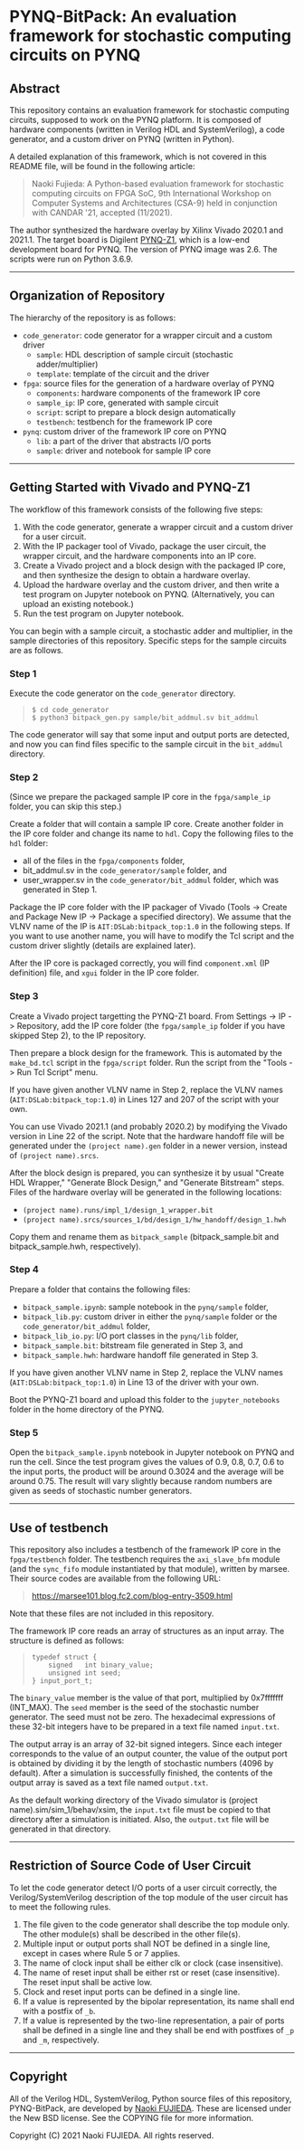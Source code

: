 PYNQ-BitPack: An evaluation framework for stochastic computing circuits on PYNQ
===============================================================================

Abstract
--------

This repository contains an evaluation framework for stochastic computing
circuits, supposed to work on the PYNQ platform. It is composed of hardware
components (written in Verilog HDL and SystemVerilog), a code generator, and
a custom driver on PYNQ (written in Python).

A detailed explanation of this framework, which is not covered in this README
file, will be found in the following article:

> Naoki Fujieda: A Python-based evaluation framework for stochastic computing
> circuits on FPGA SoC, 9th International Workshop on Computer Systems and
> Architectures (CSA-9) held in conjunction with CANDAR '21, accepted
> (11/2021).

The author synthesized the hardware overlay by Xilinx Vivado 2020.1 and 2021.1.
The target board is Digilent <a href="https://digilent.com/reference/programmable-logic/pynq-z1/start">PYNQ-Z1</a>, which is a low-end development board for
PYNQ. The version of PYNQ image was 2.6. The scripts were run on Python 3.6.9.

-----------------------------------------------------------------------

Organization of Repository
--------------------------

The hierarchy of the repository is as follows:

- `code_generator`: code generator for a wrapper circuit and a custom driver
  - `sample`: HDL description of sample circuit (stochastic adder/multiplier)
  - `template`: template of the circuit and the driver
- `fpga`: source files for the generation of a hardware overlay of PYNQ
  - `components`: hardware components of the framework IP core
  - `sample_ip`: IP core, generated with sample circuit
  - `script`: script to prepare a block design automatically
  - `testbench`: testbench for the framework IP core
- `pynq`: custom driver of the framework IP core on PYNQ
  - `lib`: a part of the driver that abstracts I/O ports
  - `sample`: driver and notebook for sample IP core

-----------------------------------------------------------------------

Getting Started with Vivado and PYNQ-Z1
---------------------------------------

The workflow of this framework consists of the following five steps:

1. With the code generator, generate a wrapper circuit and a custom driver
   for a user circuit.
2. With the IP packager tool of Vivado, package the user circuit, the wrapper
   circuit, and the hardware components into an IP core.
3. Create a Vivado project and a block design with the packaged IP core, and
   then synthesize the design to obtain a hardware overlay.
4. Upload the hardware overlay and the custom driver, and then write a test
   program on Jupyter notebook on PYNQ. (Alternatively, you can upload an
   existing notebook.)
5. Run the test program on Jupyter notebook.

You can begin with a sample circuit, a stochastic adder and multiplier, in
the sample directories of this repository. Specific steps for the sample
circuits are as follows.

### Step 1

Execute the code generator on the `code_generator` directory.

>     $ cd code_generator
>     $ python3 bitpack_gen.py sample/bit_addmul.sv bit_addmul

The code generator will say that some input and output ports are detected,
and now you can find files specific to the sample circuit in the `bit_addmul`
directory.

### Step 2

(Since we prepare the packaged sample IP core in the `fpga/sample_ip` folder,
 you can skip this step.)

Create a folder that will contain a sample IP core. Create another folder
in the IP core folder and change its name to `hdl`. Copy the following files
to the `hdl` folder:

- all of the files in the `fpga/components` folder,
- bit_addmul.sv in the `code_generator/sample` folder, and
- user_wrapper.sv in the `code_generator/bit_addmul` folder, which was
  generated in Step 1.

Package the IP core folder with the IP packager of Vivado (Tools -> Create
and Package New IP -> Package a specified directory). We assume that the
VLNV name of the IP is `AIT:DSLab:bitpack_top:1.0` in the following steps.
If you want to use another name, you will have to modify the Tcl script and
the custom driver slightly (details are explained later).

After the IP core is packaged correctly, you will find `component.xml` (IP
definition) file, and `xgui` folder in the IP core folder.

### Step 3

Create a Vivado project targetting the PYNQ-Z1 board. From Settings -> IP ->
Repository, add the IP core folder (the `fpga/sample_ip` folder if you have
skipped Step 2), to the IP repository.

Then prepare a block design for the framework. This is automated by the
`make_bd.tcl` script in the `fpga/script` folder. Run the script from the
"Tools -> Run Tcl Script" menu.

If you have given another VLNV name in Step 2, replace the VLNV names
(`AIT:DSLab:bitpack_top:1.0`) in Lines 127 and 207 of the script with your
own.

You can use Vivado 2021.1 (and probably 2020.2) by modifying the Vivado
version in Line 22 of the script. Note that the hardware handoff file will
be generated under the `(project name).gen` folder in a newer version,
instead of `(project name).srcs`.

After the block design is prepared, you can synthesize it by usual "Create
HDL Wrapper," "Generate Block Design," and "Generate Bitstream" steps.
Files of the hardware overlay will be generated in the following locations:

- `(project name).runs/impl_1/design_1_wrapper.bit`
- `(project name).srcs/sources_1/bd/design_1/hw_handoff/design_1.hwh`

Copy them and rename them as `bitpack_sample` (bitpack_sample.bit and
bitpack_sample.hwh, respectively).

### Step 4

Prepare a folder that contains the following files:

- `bitpack_sample.ipynb`: sample notebook in the `pynq/sample` folder,
- `bitpack_lib.py`: custom driver in either the `pynq/sample` folder or
  the `code_generator/bit_addmul` folder,
- `bitpack_lib_io.py`: I/O port classes in the `pynq/lib` folder,
- `bitpack_sample.bit`: bitstream file generated in Step 3, and
- `bitpack_sample.hwh`: hardware handoff file generated in Step 3.

If you have given another VLNV name in Step 2, replace the VLNV names
(`AIT:DSLab:bitpack_top:1.0`) in Line 13 of the driver with your own.

Boot the PYNQ-Z1 board and upload this folder to the `jupyter_notebooks`
folder in the home directory of the PYNQ.

### Step 5

Open the `bitpack_sample.ipynb` notebook in Jupyter notebook on PYNQ and run
the cell. Since the test program gives the values of 0.9, 0.8, 0.7, 0.6 to
the input ports, the product will be around 0.3024 and the average will be
around 0.75. The result will vary slightly because random numbers are given
as seeds of stochastic number generators.

-----------------------------------------------------------------------

Use of testbench 
----------------

This repository also includes a testbench of the framework IP core in the
`fpga/testbench` folder. The testbench requires the `axi_slave_bfm` module
(and the `sync_fifo` module instantiated by that module), written by marsee. 
Their source codes are available from the following URL:

> https://marsee101.blog.fc2.com/blog-entry-3509.html

Note that these files are not included in this repository.

The framework IP core reads an array of structures as an input array. The
structure is defined as follows:

>     typedef struct {
>         signed   int binary_value;
>         unsigned int seed;
>     } input_port_t;

The `binary_value` member is the value of that port, multiplied by 0x7fffffff
(INT_MAX). The `seed` member is the seed of the stochastic number generator.
The seed must not be zero. The hexadecimal expressions of these 32-bit
integers have to be prepared in a text file named `input.txt`.

The output array is an array of 32-bit signed integers. Since each integer
corresponds to the value of an output counter, the value of the output port
is obtained by dividing it by the length of stochastic numbers (4096 by
default). After a simulation is successfully finished, the contents of the
output array is saved as a text file named `output.txt`.

As the default working directory of the Vivado simulator is
(project name).sim/sim_1/behav/xsim, the `input.txt` file must be copied to
that directory after a simulation is initiated. Also, the `output.txt` file
will be generated in that directory.

-----------------------------------------------------------------------

Restriction of Source Code of User Circuit
------------------------------------------

To let the code generator detect I/O ports of a user circuit correctly,
the Verilog/SystemVerilog description of the top module of the user circuit
has to meet the following rules.

1. The file given to the code generator shall describe the top module only.
   The other module(s) shall be described in the other file(s).
2. Multiple input or output ports shall NOT be defined in a single line,
   except in cases where Rule 5 or 7 applies.
3. The name of clock input shall be either clk or clock (case insensitive).
4. The name of reset input shall be either rst or reset (case insensitive).
   The reset input shall be active low.
5. Clock and reset input ports can be defined in a single line.
6. If a value is represented by the bipolar representation, its name shall
   end with a postfix of `_b`.
7. If a value is represented by the two-line representation, a pair of ports
   shall be defined in a single line and they shall be end with postfixes of
   `_p` and `_m`, respectively.

-----------------------------------------------------------------------

Copyright
---------

All of the Verilog HDL, SystemVerilog, Python source files of this repository,
PYNQ-BitPack, are developed by <a href="https://aitech.ac.jp/~dslab/nf/index.en.html">Naoki FUJIEDA</a>.
These are licensed under the New BSD license.
See the COPYING file for more information.

Copyright (C) 2021 Naoki FUJIEDA. All rights reserved.